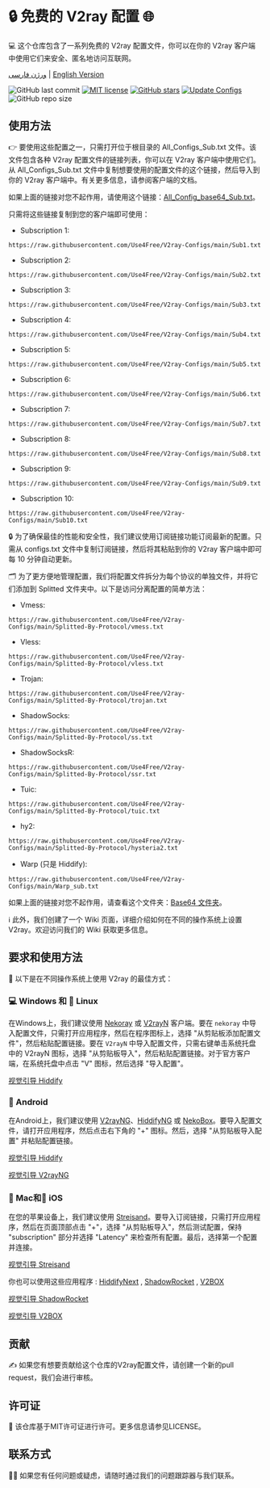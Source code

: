 # 🔒 免费的 V2ray 配置 🌐
💻 这个仓库包含了一系列免费的 V2ray 配置文件，你可以在你的 V2ray 客户端中使用它们来安全、匿名地访问互联网。

[ورژن فارسی](https://github.com/Use4Free/V2ray-Configs/blob/main/Persian-README.md) | [English Version](https://github.com/Use4Free/V2ray-Configs)

![GitHub last commit](https://img.shields.io/github/last-commit/Use4Free/V2ray-Configs.svg) [![MIT license](https://img.shields.io/badge/License-MIT-blue.svg)](https://lbesson.mit-license.org/) [![GitHub stars](https://img.shields.io/github/stars/Use4Free/V2ray-Configs.svg)](https://github.com/Use4Free/V2ray-Configs/stargazers) [![Update Configs](https://github.com/Use4Free/V2ray-Configs/actions/workflows/main.yml/badge.svg)](https://github.com/Use4Free/V2ray-Configs/actions/workflows/main.yml) ![GitHub repo size](https://img.shields.io/github/repo-size/Use4Free/V2ray-Configs)  



## 使用方法
👉 要使用这些配置之一，只需打开位于根目录的 All_Configs_Sub.txt 文件。该文件包含各种 V2ray 配置文件的链接列表，你可以在 V2ray 客户端中使用它们。从 All_Configs_Sub.txt 文件中复制想要使用的配置文件的这个链接，然后导入到你的 V2ray 客户端中。有关更多信息，请参阅客户端的文档。

如果上面的链接对您不起作用，请使用这个链接：[All_Config_base64_Sub.txt](https://raw.githubusercontent.com/Use4Free/V2ray-Configs/main/All_Configs_base64_Sub.txt)。

只需将这些链接复制到您的客户端即可使用：

- Subscription 1:
```
https://raw.githubusercontent.com/Use4Free/V2ray-Configs/main/Sub1.txt
```

- Subscription 2: 
```
https://raw.githubusercontent.com/Use4Free/V2ray-Configs/main/Sub2.txt
```

- Subscription 3: 
```
https://raw.githubusercontent.com/Use4Free/V2ray-Configs/main/Sub3.txt
```

- Subscription 4: 
```
https://raw.githubusercontent.com/Use4Free/V2ray-Configs/main/Sub4.txt
```

- Subscription 5: 
```
https://raw.githubusercontent.com/Use4Free/V2ray-Configs/main/Sub5.txt
```

- Subscription 6: 
```
https://raw.githubusercontent.com/Use4Free/V2ray-Configs/main/Sub6.txt
```

- Subscription 7: 
```
https://raw.githubusercontent.com/Use4Free/V2ray-Configs/main/Sub7.txt
```

- Subscription 8: 
```
https://raw.githubusercontent.com/Use4Free/V2ray-Configs/main/Sub8.txt
```

- Subscription 9: 
```
https://raw.githubusercontent.com/Use4Free/V2ray-Configs/main/Sub9.txt
```

- Subscription 10: 
```
https://raw.githubusercontent.com/Use4Free/V2ray-Configs/main/Sub10.txt
```


🔒 为了确保最佳的性能和安全性，我们建议使用订阅链接功能订阅最新的配置。只需从 configs.txt 文件中复制订阅链接，然后将其粘贴到你的 V2ray 客户端中即可每 10 分钟自动更新。

🗂️ 为了更方便地管理配置，我们将配置文件拆分为每个协议的单独文件，并将它们添加到 Splitted 文件夹中。以下是访问分离配置的简单方法：


- Vmess: 
```
https://raw.githubusercontent.com/Use4Free/V2ray-Configs/main/Splitted-By-Protocol/vmess.txt
```

- Vless: 
```
https://raw.githubusercontent.com/Use4Free/V2ray-Configs/main/Splitted-By-Protocol/vless.txt
```

- Trojan: 
```
https://raw.githubusercontent.com/Use4Free/V2ray-Configs/main/Splitted-By-Protocol/trojan.txt
```

- ShadowSocks: 
```
https://raw.githubusercontent.com/Use4Free/V2ray-Configs/main/Splitted-By-Protocol/ss.txt
```

- ShadowSocksR: 
```
https://raw.githubusercontent.com/Use4Free/V2ray-Configs/main/Splitted-By-Protocol/ssr.txt
```

- Tuic:
```
https://raw.githubusercontent.com/Use4Free/V2ray-Configs/main/Splitted-By-Protocol/tuic.txt
```

- hy2:
```
https://raw.githubusercontent.com/Use4Free/V2ray-Configs/main/Splitted-By-Protocol/hysteria2.txt
```

- Warp (只是 Hiddify):
```
https://raw.githubusercontent.com/Use4Free/V2ray-Configs/main/Warp_sub.txt
```

如果上面的链接对您不起作用，请查看这个文件夹：[Base64 文件夹](https://github.com/Use4Free/V2ray-Configs/tree/dev/Base64)。

ℹ️ 此外，我们创建了一个 Wiki 页面，详细介绍如何在不同的操作系统上设置 V2ray。欢迎访问我们的 Wiki 获取更多信息。

## 要求和使用方法
📲 以下是在不同操作系统上使用 V2ray 的最佳方式：

### 💻 Windows 和 🐧 Linux
在Windows上，我们建议使用 [Nekoray](https://github.com/MatsuriDayo/nekoray) 或 [V2rayN](https://github.com/2dust/v2rayN) 客户端。要在 `nekoray` 中导入配置文件，只需打开应用程序，然后在程序图标上，选择 "从剪贴板添加配置文件"，然后粘贴配置链接。要在 `V2rayN` 中导入配置文件，只需右键单击系统托盘中的 V2rayN 图标，选择 "从剪贴板导入"，然后粘贴配置链接。对于官方客户端，在系统托盘中点击 "V" 图标，然后选择 "导入配置"。

[视觉引导 Hiddify](https://github.com/hiddify/Hiddify-Manager/wiki/Tutorial-for-HiddifyNext-app#adding-a-profile-to-the-app)


### 🤖 Android
在Android上，我们建议使用 [V2rayNG](https://github.com/2dust/v2rayNG)、[HiddifyNG](https://github.com/hiddify/HiddifyNG) 或 [NekoBox](https://github.com/MatsuriDayo/NekoBoxForAndroid)。要导入配置文件，请打开应用程序，然后点击右下角的 "+" 图标。然后，选择 "从剪贴板导入配置" 并粘贴配置链接。

[视觉引导 Hiddify](https://github.com/hiddify/Hiddify-Manager/wiki/Tutorial-for-HiddifyNext-app#adding-a-profile-to-the-app)

[视觉引导 V2rayNG](https://github.com/hiddify/Hiddify-Manager/wiki/Tutorial-for-V2rayNG-app#add-configs-to-the-app)


### 🍎 Mac和📱 iOS
在您的苹果设备上，我们建议使用 [Streisand](https://apps.apple.com/us/app/streisand/id6450534064)。要导入订阅链接，只需打开应用程序，然后在页面顶部点击 "+"，选择 "从剪贴板导入"，然后测试配置，保持 "subscription" 部分并选择 "Latency" 来检查所有配置。最后，选择第一个配置并连接。

[视觉引导 Streisand](https://github.com/hiddify/Hiddify-Manager/wiki/Tutorial-for-Streisand#add-subscription-link)

你也可以使用这些应用程序 : [HiddifyNext](https://github.com/hiddify/hiddify-next/releases) , [ShadowRocket](https://apps.apple.com/ca/app/shadowrocket/id932747118) , [V2BOX](https://apps.apple.com/us/app/v2box-v2ray-client/id6446814690) 

[视觉引导 ShadowRocket](https://github.com/hiddify/Hiddify-Manager/wiki/Tutorial-for-ShadowRocket-app#add-subscription-link-to-the-app)

[视觉引导 V2BOX](https://github.com/hiddify/Hiddify-Manager/wiki/Tutorial-for-V2Box-app#add-subscription-links-to-the-app)

## 贡献
✍️ 如果您有想要贡献给这个仓库的V2ray配置文件，请创建一个新的pull request，我们会进行审核。

## 许可证
📝 该仓库基于MIT许可证进行许可。更多信息请参见LICENSE。

## 联系方式
🙋‍♀️ 如果您有任何问题或疑虑，请随时通过我们的问题跟踪器与我们联系。

